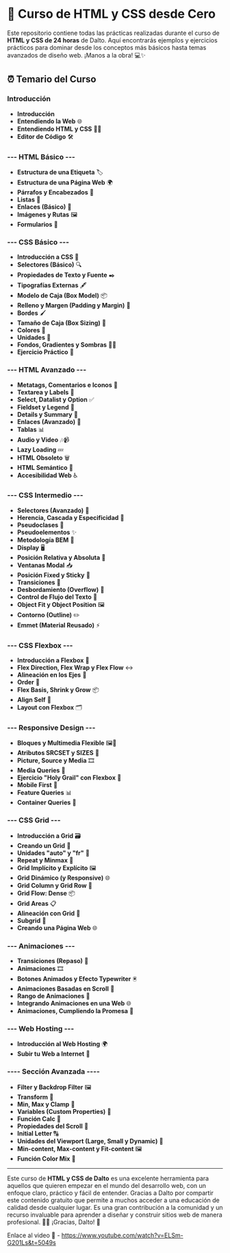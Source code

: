 # 📘 Curso de HTML y CSS desde Cero

Este repositorio contiene todas las prácticas realizadas durante el curso de **HTML y CSS de 24 horas** de Dalto. Aquí encontrarás ejemplos y ejercicios prácticos para dominar desde los conceptos más básicos hasta temas avanzados de diseño web. ¡Manos a la obra! 💻✨

## ⏰ Temario del Curso

### Introducción
- **Introducción**
- **Entendiendo la Web** 🌐
- **Entendiendo HTML y CSS** 📄🎨
- **Editor de Código** 🛠️

### --- HTML Básico ---
- **Estructura de una Etiqueta** 🏷️
- **Estructura de una Página Web** 🌍
- **Párrafos y Encabezados** 📝
- **Listas** 🔢
- **Enlaces (Básico)** 🔗
- **Imágenes y Rutas** 🖼️
- **Formularios** 📝

### --- CSS Básico ---
- **Introducción a CSS** 🎨
- **Selectores (Básico)** 🔍
- **Propiedades de Texto y Fuente** ✒️
- **Tipografías Externas** 🖋️
- **Modelo de Caja (Box Model)** 📦
- **Relleno y Margen (Padding y Margin)** 📏
- **Bordes** 🖌️
- **Tamaño de Caja (Box Sizing)** 🔳
- **Colores** 🎨
- **Unidades** 📐
- **Fondos, Gradientes y Sombras** 🌈🖤
- **Ejercicio Práctico** 📝

### --- HTML Avanzado ---
- **Metatags, Comentarios e Iconos** 📝
- **Textarea y Labels** 💬
- **Select, Datalist y Option** ✅
- **Fieldset y Legend** 📑
- **Details y Summary** 📖
- **Enlaces (Avanzado)** 🔗
- **Tablas** 📊
- **Audio y Video** 🎶📹
- **Lazy Loading** 💤
- **HTML Obsoleto** 🗑️
- **HTML Semántico** 🌱
- **Accesibilidad Web** ♿

### --- CSS Intermedio ---
- **Selectores (Avanzado)** 🔎
- **Herencia, Cascada y Especificidad** 🧬
- **Pseudoclases** 👥
- **Pseudoelementos** ✨
- **Metodología BEM** 📐
- **Display** 🖥️
- **Posición Relativa y Absoluta** 📍
- **Ventanas Modal** 📥
- **Posición Fixed y Sticky** 📌
- **Transiciones** 🔄
- **Desbordamiento (Overflow)** 📜
- **Control de Flujo del Texto** 📖
- **Object Fit y Object Position** 🖼️
- **Contorno (Outline)** ✏️
- **Emmet (Material Reusado)** ⚡

### --- CSS Flexbox ---
- **Introducción a Flexbox** 📐
- **Flex Direction, Flex Wrap y Flex Flow** ↔️
- **Alineación en los Ejes** 📏
- **Order** 🔢
- **Flex Basis, Shrink y Grow** 📦
- **Align Self** 🧩
- **Layout con Flexbox** 🗂️

### --- Responsive Design ---
- **Bloques y Multimedia Flexible** 🖼️📱
- **Atributos SRCSET y SIZES** 📐
- **Picture, Source y Media** 🎞️
- **Media Queries** 📐
- **Ejercicio "Holy Grail" con Flexbox** 💪
- **Mobile First** 📲
- **Feature Queries** 📊
- **Container Queries** 📏

### --- CSS Grid ---
- **Introducción a Grid** 🗃️
- **Creando un Grid** 🔲
- **Unidades "auto" y "fr"** 📏
- **Repeat y Minmax** 🔢
- **Grid Implícito y Explícito** 🖼️
- **Grid Dinámico (y Responsive)** 🌐
- **Grid Column y Grid Row** 📏
- **Grid Flow: Dense** 📦
- **Grid Areas** 📋
- **Alineación con Grid** 📐
- **Subgrid** 🔲
- **Creando una Página Web** 🌐

### --- Animaciones ---
- **Transiciones (Repaso)** 🔄
- **Animaciones** 🎞️
- **Botones Animados y Efecto Typewriter** 🖲️
- **Animaciones Basadas en Scroll** 🎢
- **Rango de Animaciones** 📐
- **Integrando Animaciones en una Web** 🌐
- **Animaciones, Cumpliendo la Promesa** 🏅

### --- Web Hosting ---
- **Introducción al Web Hosting** 🌍
- **Subir tu Web a Internet** 🚀

### ---- Sección Avanzada ----
- **Filter y Backdrop Filter** 🖼️
- **Transform** 🔄
- **Min, Max y Clamp** 📏
- **Variables (Custom Properties)** 🧬
- **Función Calc** 🔢
- **Propiedades del Scroll** 📜
- **Initial Letter** 🔠
- **Unidades del Viewport (Large, Small y Dynamic)** 📐
- **Min-content, Max-content y Fit-content** 🖼️
- **Función Color Mix** 🎨

---

Este curso de **HTML y CSS de Dalto** es una excelente herramienta para aquellos que quieren empezar en el mundo del desarrollo web, con un enfoque claro, práctico y fácil de entender. Gracias a Dalto por compartir este contenido gratuito que permite a muchos acceder a una educación de calidad desde cualquier lugar. Es una gran contribución a la comunidad y un recurso invaluable para aprender a diseñar y construir sitios web de manera profesional. 🙌🌐 ¡Gracias, Dalto! 🎉

Enlace al video 🔗 - https://www.youtube.com/watch?v=ELSm-G201Ls&t=5049s
